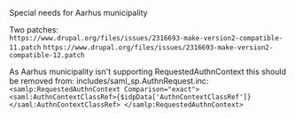 Special needs for Aarhus municipality

Two patches:  
`https://www.drupal.org/files/issues/2316693-make-version2-compatible-11.patch`
`https://www.drupal.org/files/issues/2316693-make-version2-compatible-12.patch`

As Aarhus municipality isn't supporting RequestedAuthnContext this should be removed from: includes/saml_sp.AuthnRequest.inc:
`
<samlp:RequestedAuthnContext Comparison="exact">
	<saml:AuthnContextClassRef>{$idpData['AuthnContextClassRef']}</saml:AuthnContextClassRef>
</samlp:RequestedAuthnContext>
`
